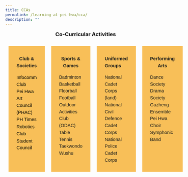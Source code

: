 ```yaml
---
title: CCAs
permalink: /learning-at-pei-hwa/cca/
description: ""
---
```

<h3 style="margin-top:10px;font-weight: bold;color:#000000;text-align:center;">Co-Curricular Activities </h3>

<div style="display: flex; margin:0;padding:0;" class="container"> 
	<div style="flex: 1; background-color: #F8BF58;; margin: 10px; padding: 25px; text-align: center; width: 225px; height: auto;padding-bottom:-10px;" class="box"> 
		<p style="font-size:14.5px; line-height:1.5 ;margin-top:5px; font-family:sans-serif;text-align:center;"><strong style="font-size:14.5px; line-height:1.5 ;margin-top:5px; font-family:sans-serif;text-align:center;">Club &amp; Societies</strong></p> 
		<ul style="list-style-type: none;margin:0;text-align:left;padding:0;">
				<li style="font-size:14.5px; line-height:1.5;"><a href="https://go.gov.sg/discoverphss" style="font-size:14.5px;color:black;line-height:1.5;font-family:sans-serif;text-align:center;text-align:left;text-decoration: none;">Infocomm Club</a></li>
				<li style="font-size:14.5px; line-height:1.5;"><a href="https://go.gov.sg/discoverphss" style="font-size:14.5px;color:black;line-height:1.5;font-family:sans-serif;text-align:center;text-align:left;text-decoration: none;">Pei Hwa Art Council (PHAC)</a></li>
			<li style="font-size:14.5px; line-height:1.5;"><a href="https://go.gov.sg/discoverphss" style="font-size:14.5px;color:black;line-height:1.5;font-family:sans-serif;text-align:center;text-align:left;text-decoration: none;">PH Times</a></li>
			<li style="font-size:14.5px; line-height:1.5;"><a href="https://go.gov.sg/discoverphss" style="font-size:14.5px;color:black;line-height:1.5;font-family:sans-serif;text-align:center;text-align:left;text-decoration: none;">Robotics Club</a></li>
			<li style="font-size:14.5px; line-height:1.5;"><a href="https://go.gov.sg/discoverphss" style="font-size:14.5px;color:black;line-height:1.5;font-family:sans-serif;text-align:center;text-align:left;text-decoration: none;">Student Council</a></li>
		</ul>
	</div> 
	<div style="flex: 1; background-color: #F8BF58;; margin: 10px; padding: 25px; text-align: center; width: 225px; height: auto;padding-bottom:-10px;" class="box"> 
		<p style="font-size:14.5px; line-height:1.5 ;margin-top:5px; font-family:sans-serif;text-align:center;"><strong style="font-size:14.5px; line-height:1.5 ;margin-top:5px; font-family:sans-serif;text-align:center;">Sports &amp; Games</strong></p>
				<ul style="list-style-type: none;margin:0;text-align:left;padding:0;">
				<li style="font-size:14.5px; line-height:1.5 ;font-family:sans-serif;text-align:center;text-align:left;">Badminton</li>
				<li style="font-size:14.5px; line-height:1.5 ;font-family:sans-serif;text-align:left;;">Basketball</li>
			<li style="font-size:14.5px; line-height:1.5 ;font-family:sans-serif;text-align:left;;">Floorball</li>
			<li style="font-size:14.5px; line-height:1.5 ;font-family:sans-serif;text-align:left;;">Football</li>
			<li style="font-size:14.5px; line-height:1.5 ;font-family:sans-serif;text-align:left;;">Outdoor Activities Club (ODAC)</li>
								<li style="font-size:14.5px; line-height:1.5 ;font-family:sans-serif;text-align:left;;">Table Tennis</li>
			<li style="font-size:14.5px; line-height:1.5 ;font-family:sans-serif;text-align:left;;">Taekwondo</li>
			<li style="font-size:14.5px; line-height:1.5 ;font-family:sans-serif;text-align:left;;">Wushu</li>
		</ul>
	</div> 
	<div style="flex: 1; background-color: #F8BF58;; margin: 10px; padding: 25px; text-align: center; width: 225px; height: auto;padding-bottom:-10px;" class="box"> 
		<p style="font-size:14.5px; line-height:1.5 ;margin-top:5px; font-family:sans-serif;text-align:left;">
			<strong style="font-size:14.5px; line-height:1.5 ;margin-top:5px; font-family:sans-serif;text-align:left;">Uniformed Groups</strong>
			</p>
		<ul style="list-style-type: none;margin:0;text-align:left;padding:0;">
				<li style="font-size:14.5px; line-height:1.5 ;font-family:sans-serif;text-align:center;text-align:left;">National Cadet Corps (land)</li>
				<li style="font-size:14.5px; line-height:1.5 ;font-family:sans-serif;text-align:left;;">National Civil Defence Cadet Corps</li>
				<li style="font-size:14.5px; line-height:1.5 ;font-family:sans-serif;text-align:left;">National Police Cadet Corps</li>
		</ul>
	</div> 
	<div style="flex: 1; background-color: #F8BF58;; margin: 10px; padding: 25px; text-align: center; width: 225px; height: auto;padding-bottom:-10px;" class="box">  
		<p style="font-size:14.5px; line-height:1.5 ;margin-top:5px; font-family:sans-serif;text-align:center;">
			<strong style="font-size:14.5px; line-height:1.5 ;margin-top:5px; font-family:sans-serif;text-align:center;">Performing Arts</strong>
			</p>	
		<ul style="list-style-type: none;margin:0;text-align:left;padding:0;">
				<li style="font-size:14.5px; line-height:1.5 ;font-family:sans-serif;text-align:center;text-align:left;">Dance Society</li>
				<li style="font-size:14.5px; line-height:1.5 ;font-family:sans-serif;text-align:left;;">Drama Society</li>
			<li style="font-size:14.5px; line-height:1.5 ;font-family:sans-serif;text-align:left;;">Guzheng Ensemble</li>
			<li style="font-size:14.5px; line-height:1.5 ;font-family:sans-serif;text-align:left;;">Pei Hwa Choir</li>
			<li style="font-size:14.5px; line-height:1.5 ;font-family:sans-serif;text-align:left;;">Symphonic Band</li>
		</ul>
	</div> 
</div>